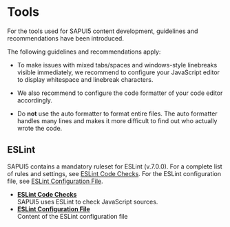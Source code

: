 <!-- loio41de83f642224556b8716dec2b41ce86 -->

# Tools

For the tools used for SAPUI5 content development, guidelines and recommendations have been introduced.

The following guidelines and recommendations apply:

-   To make issues with mixed tabs/spaces and windows-style linebreaks visible immediately, we recommend to configure your JavaScript editor to display whitespace and linebreak characters.

-   We also recommend to configure the code formatter of your code editor accordingly.

-   Do **not** use the auto formatter to format entire files. The auto formatter handles many lines and makes it more difficult to find out who actually wrote the code.




## ESLint

SAPUI5 contains a mandatory ruleset for ESLint \(v.7.0.0\). For a complete list of rules and settings, see [ESLint Code Checks](eslint-code-checks-1ba0e44.md). For the ESLint configuration file, see [ESLint Configuration File](eslint-configuration-file-ccfe356.md).

-   **[ESLint Code Checks](eslint-code-checks-1ba0e44.md "SAPUI5 uses ESLint to check JavaScript sources.")**  
SAPUI5 uses ESLint to check JavaScript sources.
-   **[ESLint Configuration File](eslint-configuration-file-ccfe356.md "Content of the ESLint configuration file")**  
Content of the ESLint configuration file

